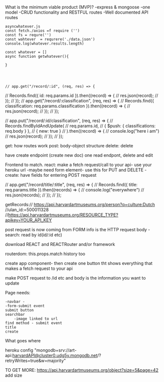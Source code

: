 What is the minimum viable product (MVP)?
    -express & mongoose
    -one model
    -CRUD functionality and RESTFUL routes 
    -Well documented API routes




    asyncwhatever.js
    const fetch./axios =f require ('')
    const fs = requre('')
    const wahtever  = requrere('./data.json')
    console.log(whatever.results.length) 

    const whatever = []
    async function getwhatever(){
        
    }




    // app.get("/record/:id", (req, res) => {
//   Records.find({ id: req.params.id }).then((record) => {
//     res.json(record);
//   });
// });
// app.get("/record/:classification", (req, res) => {
//   Records.find({ classification: req.params.classification }).then((record) => {
//     res.json(record);
//   });
// });



// app.put("/record/:id/classification", (req, res) => {
//   Records.findByIdAndUpdate(
//     req.params.id,
//     { $push: { classifications: req.body } },
//     { new: true }
//   ).then((record) => {
//     console.log("here i am")
//     res.json(record);
//   });
// });




get: how routes work
post: body-object structure
delete: delete

have create endpoint (create new doc) one read endpont, delete and edit

Frontend to match. 
react: make a fetch request/call to your api- use your heroku url 
-maybe need form element- use this for PUT and DELETE
-create: have fields for entering POST request

// app.get("/record/title/:title", (req, res) => {
//   Records.find({ title: req.params.title }).then((records) => {
//     console.log("everywhere")
//     res.json(records);
//   });
// });



getRecords:// https://api.harvardartmuseums.org/person?q=culture:Dutch
//ulan_id:=500011328
//https://api.harvardartmuseums.org/RESOURCE_TYPE?apikey=YOUR_API_KEY



post request is now coming from FORM
info is the HTTP request body
-search: read by id(id/:id etc)


download REACT and REACTRouter
and/or framework

routerdom: this.props.match 
history too

create app component- then create one button tht shows everything that makes a fetch request to your api 

make POST request to /id etc and body is the information you want to update

Page needs:

    -navbar - 
    -form-submit event
    submit button
    searchbar
        -image linked to url
    find method - submit event
    title
    create 

What goes where

heroku config "mongodb+srv://art-api:harvardAPI@cluster0.udg5y.mongodb.net/<dbname>?retryWrites=true&w=majority"



TO GET MORE: https://api.harvardartmuseums.org/object?size=5&page=42
add size
